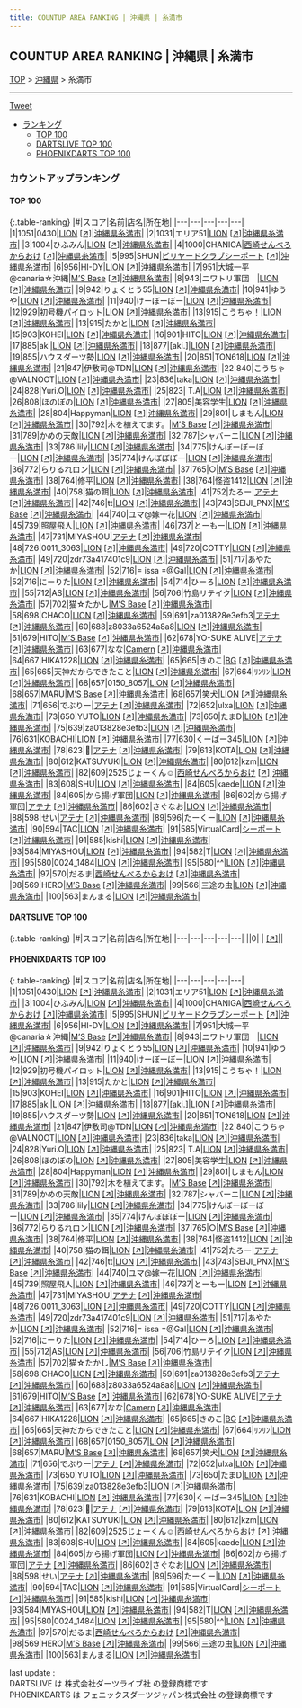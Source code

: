 ```yaml
---
title: COUNTUP AREA RANKING | 沖縄県 | 糸満市
---
```

## COUNTUP AREA RANKING | 沖縄県 | 糸満市

[TOP](/darts/rank/) > [沖縄県](/darts/rank/沖縄県/) > 糸満市

___

<a href="https://twitter.com/share?ref_src=twsrc%5Etfw" data-text="COUNTUP AREA RANKING | 沖縄県糸満市" class="twitter-share-button" data-hashtags="DARTSLIVE,PHOENIXDARTS,darts,ダーツ" data-show-count="false">Tweet</a>

* [ランキング](#カウントアップランキング)
    * [TOP 100](#top-100)
    * [DARTSLIVE TOP 100](#dartslive-top-100)
    * [PHOENIXDARTS TOP 100](#phoenixdarts-top-100)

### カウントアップランキング

#### TOP 100



{:.table-ranking}
|#|スコア|名前|店名|所在地|
|---|---|---|---|---|
|1|1051|<span class="rank-name-pd">0430</span>|<a href="/darts/rank/shops/56565.html">LION</a> <a href="https://vs.phoenixdarts.com/jp/shop/shopDetailInfo/s_56565?s_seq=56565">[↗]</a>|<a href="/darts/rank/沖縄県/糸満市">沖縄県糸満市</a>|
|2|1031|<span class="rank-name-pd">エリア51</span>|<a href="/darts/rank/shops/56565.html">LION</a> <a href="https://vs.phoenixdarts.com/jp/shop/shopDetailInfo/s_56565?s_seq=56565">[↗]</a>|<a href="/darts/rank/沖縄県/糸満市">沖縄県糸満市</a>|
|3|1004|<span class="rank-name-pd">ひふみん</span>|<a href="/darts/rank/shops/56565.html">LION</a> <a href="https://vs.phoenixdarts.com/jp/shop/shopDetailInfo/s_56565?s_seq=56565">[↗]</a>|<a href="/darts/rank/沖縄県/糸満市">沖縄県糸満市</a>|
|4|1000|<span class="rank-name-pd">CHANIGA</span>|<a href="/darts/rank/shops/89453.html">西崎せんべろからおけ</a> <a href="https://vs.phoenixdarts.com/jp/shop/shopDetailInfo/s_89453?s_seq=89453">[↗]</a>|<a href="/darts/rank/沖縄県/糸満市">沖縄県糸満市</a>|
|5|995|<span class="rank-name-pd">SHUN</span>|<a href="/darts/rank/shops/5482.html">ビリヤードクラブシーポート</a> <a href="https://vs.phoenixdarts.com/jp/shop/shopDetailInfo/s_5482?s_seq=5482">[↗]</a>|<a href="/darts/rank/沖縄県/糸満市">沖縄県糸満市</a>|
|6|956|<span class="rank-name-pd">HI-DY</span>|<a href="/darts/rank/shops/56565.html">LION</a> <a href="https://vs.phoenixdarts.com/jp/shop/shopDetailInfo/s_56565?s_seq=56565">[↗]</a>|<a href="/darts/rank/沖縄県/糸満市">沖縄県糸満市</a>|
|7|951|<span class="rank-name-pd">大城一平@canaria☆沖縄</span>|<a href="/darts/rank/shops/83214.html">M’S Base</a> <a href="https://vs.phoenixdarts.com/jp/shop/shopDetailInfo/s_83214?s_seq=83214">[↗]</a>|<a href="/darts/rank/沖縄県/糸満市">沖縄県糸満市</a>|
|8|943|<span class="rank-name-pd">ニワトリ軍団　</span>|<a href="/darts/rank/shops/56565.html">LION</a> <a href="https://vs.phoenixdarts.com/jp/shop/shopDetailInfo/s_56565?s_seq=56565">[↗]</a>|<a href="/darts/rank/沖縄県/糸満市">沖縄県糸満市</a>|
|9|942|<span class="rank-name-pd">りょくとう55</span>|<a href="/darts/rank/shops/56565.html">LION</a> <a href="https://vs.phoenixdarts.com/jp/shop/shopDetailInfo/s_56565?s_seq=56565">[↗]</a>|<a href="/darts/rank/沖縄県/糸満市">沖縄県糸満市</a>|
|10|941|<span class="rank-name-pd">ゆうや</span>|<a href="/darts/rank/shops/56565.html">LION</a> <a href="https://vs.phoenixdarts.com/jp/shop/shopDetailInfo/s_56565?s_seq=56565">[↗]</a>|<a href="/darts/rank/沖縄県/糸満市">沖縄県糸満市</a>|
|11|940|<span class="rank-name-pd">けーぼーぼー</span>|<a href="/darts/rank/shops/56565.html">LION</a> <a href="https://vs.phoenixdarts.com/jp/shop/shopDetailInfo/s_56565?s_seq=56565">[↗]</a>|<a href="/darts/rank/沖縄県/糸満市">沖縄県糸満市</a>|
|12|929|<span class="rank-name-pd">初号機パイロット</span>|<a href="/darts/rank/shops/56565.html">LION</a> <a href="https://vs.phoenixdarts.com/jp/shop/shopDetailInfo/s_56565?s_seq=56565">[↗]</a>|<a href="/darts/rank/沖縄県/糸満市">沖縄県糸満市</a>|
|13|915|<span class="rank-name-pd">こうちゃ！</span>|<a href="/darts/rank/shops/56565.html">LION</a> <a href="https://vs.phoenixdarts.com/jp/shop/shopDetailInfo/s_56565?s_seq=56565">[↗]</a>|<a href="/darts/rank/沖縄県/糸満市">沖縄県糸満市</a>|
|13|915|<span class="rank-name-pd">たかと</span>|<a href="/darts/rank/shops/56565.html">LION</a> <a href="https://vs.phoenixdarts.com/jp/shop/shopDetailInfo/s_56565?s_seq=56565">[↗]</a>|<a href="/darts/rank/沖縄県/糸満市">沖縄県糸満市</a>|
|15|903|<span class="rank-name-pd">KOHEI</span>|<a href="/darts/rank/shops/56565.html">LION</a> <a href="https://vs.phoenixdarts.com/jp/shop/shopDetailInfo/s_56565?s_seq=56565">[↗]</a>|<a href="/darts/rank/沖縄県/糸満市">沖縄県糸満市</a>|
|16|901|<span class="rank-name-pd">HITO</span>|<a href="/darts/rank/shops/56565.html">LION</a> <a href="https://vs.phoenixdarts.com/jp/shop/shopDetailInfo/s_56565?s_seq=56565">[↗]</a>|<a href="/darts/rank/沖縄県/糸満市">沖縄県糸満市</a>|
|17|885|<span class="rank-name-pd">aki</span>|<a href="/darts/rank/shops/56565.html">LION</a> <a href="https://vs.phoenixdarts.com/jp/shop/shopDetailInfo/s_56565?s_seq=56565">[↗]</a>|<a href="/darts/rank/沖縄県/糸満市">沖縄県糸満市</a>|
|18|877|<span class="rank-name-pd">[aki.]</span>|<a href="/darts/rank/shops/56565.html">LION</a> <a href="https://vs.phoenixdarts.com/jp/shop/shopDetailInfo/s_56565?s_seq=56565">[↗]</a>|<a href="/darts/rank/沖縄県/糸満市">沖縄県糸満市</a>|
|19|855|<span class="rank-name-pd">ハウスダーツ勢</span>|<a href="/darts/rank/shops/56565.html">LION</a> <a href="https://vs.phoenixdarts.com/jp/shop/shopDetailInfo/s_56565?s_seq=56565">[↗]</a>|<a href="/darts/rank/沖縄県/糸満市">沖縄県糸満市</a>|
|20|851|<span class="rank-name-pd">TON618</span>|<a href="/darts/rank/shops/56565.html">LION</a> <a href="https://vs.phoenixdarts.com/jp/shop/shopDetailInfo/s_56565?s_seq=56565">[↗]</a>|<a href="/darts/rank/沖縄県/糸満市">沖縄県糸満市</a>|
|21|847|<span class="rank-name-pd">伊敷司@TDN</span>|<a href="/darts/rank/shops/56565.html">LION</a> <a href="https://vs.phoenixdarts.com/jp/shop/shopDetailInfo/s_56565?s_seq=56565">[↗]</a>|<a href="/darts/rank/沖縄県/糸満市">沖縄県糸満市</a>|
|22|840|<span class="rank-name-pd">こうちゃ@VALNOOT</span>|<a href="/darts/rank/shops/56565.html">LION</a> <a href="https://vs.phoenixdarts.com/jp/shop/shopDetailInfo/s_56565?s_seq=56565">[↗]</a>|<a href="/darts/rank/沖縄県/糸満市">沖縄県糸満市</a>|
|23|836|<span class="rank-name-pd">taka</span>|<a href="/darts/rank/shops/56565.html">LION</a> <a href="https://vs.phoenixdarts.com/jp/shop/shopDetailInfo/s_56565?s_seq=56565">[↗]</a>|<a href="/darts/rank/沖縄県/糸満市">沖縄県糸満市</a>|
|24|828|<span class="rank-name-pd">Yuri.O</span>|<a href="/darts/rank/shops/56565.html">LION</a> <a href="https://vs.phoenixdarts.com/jp/shop/shopDetailInfo/s_56565?s_seq=56565">[↗]</a>|<a href="/darts/rank/沖縄県/糸満市">沖縄県糸満市</a>|
|25|823|<span class="rank-name-pd">  T.A</span>|<a href="/darts/rank/shops/56565.html">LION</a> <a href="https://vs.phoenixdarts.com/jp/shop/shopDetailInfo/s_56565?s_seq=56565">[↗]</a>|<a href="/darts/rank/沖縄県/糸満市">沖縄県糸満市</a>|
|26|808|<span class="rank-name-pd">ほのぼの</span>|<a href="/darts/rank/shops/56565.html">LION</a> <a href="https://vs.phoenixdarts.com/jp/shop/shopDetailInfo/s_56565?s_seq=56565">[↗]</a>|<a href="/darts/rank/沖縄県/糸満市">沖縄県糸満市</a>|
|27|805|<span class="rank-name-pd">美容学生</span>|<a href="/darts/rank/shops/56565.html">LION</a> <a href="https://vs.phoenixdarts.com/jp/shop/shopDetailInfo/s_56565?s_seq=56565">[↗]</a>|<a href="/darts/rank/沖縄県/糸満市">沖縄県糸満市</a>|
|28|804|<span class="rank-name-pd">Happyman</span>|<a href="/darts/rank/shops/56565.html">LION</a> <a href="https://vs.phoenixdarts.com/jp/shop/shopDetailInfo/s_56565?s_seq=56565">[↗]</a>|<a href="/darts/rank/沖縄県/糸満市">沖縄県糸満市</a>|
|29|801|<span class="rank-name-pd">しまもん</span>|<a href="/darts/rank/shops/56565.html">LION</a> <a href="https://vs.phoenixdarts.com/jp/shop/shopDetailInfo/s_56565?s_seq=56565">[↗]</a>|<a href="/darts/rank/沖縄県/糸満市">沖縄県糸満市</a>|
|30|792|<span class="rank-name-pd">木を植えてます。</span>|<a href="/darts/rank/shops/83214.html">M’S Base</a> <a href="https://vs.phoenixdarts.com/jp/shop/shopDetailInfo/s_83214?s_seq=83214">[↗]</a>|<a href="/darts/rank/沖縄県/糸満市">沖縄県糸満市</a>|
|31|789|<span class="rank-name-pd">かめの天敵</span>|<a href="/darts/rank/shops/56565.html">LION</a> <a href="https://vs.phoenixdarts.com/jp/shop/shopDetailInfo/s_56565?s_seq=56565">[↗]</a>|<a href="/darts/rank/沖縄県/糸満市">沖縄県糸満市</a>|
|32|787|<span class="rank-name-pd">シャバーニ</span>|<a href="/darts/rank/shops/56565.html">LION</a> <a href="https://vs.phoenixdarts.com/jp/shop/shopDetailInfo/s_56565?s_seq=56565">[↗]</a>|<a href="/darts/rank/沖縄県/糸満市">沖縄県糸満市</a>|
|33|786|<span class="rank-name-pd">lily</span>|<a href="/darts/rank/shops/56565.html">LION</a> <a href="https://vs.phoenixdarts.com/jp/shop/shopDetailInfo/s_56565?s_seq=56565">[↗]</a>|<a href="/darts/rank/沖縄県/糸満市">沖縄県糸満市</a>|
|34|775|<span class="rank-name-pd">けんぼーぼーぼー</span>|<a href="/darts/rank/shops/56565.html">LION</a> <a href="https://vs.phoenixdarts.com/jp/shop/shopDetailInfo/s_56565?s_seq=56565">[↗]</a>|<a href="/darts/rank/沖縄県/糸満市">沖縄県糸満市</a>|
|35|774|<span class="rank-name-pd">けんぼぼぼー</span>|<a href="/darts/rank/shops/56565.html">LION</a> <a href="https://vs.phoenixdarts.com/jp/shop/shopDetailInfo/s_56565?s_seq=56565">[↗]</a>|<a href="/darts/rank/沖縄県/糸満市">沖縄県糸満市</a>|
|36|772|<span class="rank-name-pd">らりるれロン</span>|<a href="/darts/rank/shops/56565.html">LION</a> <a href="https://vs.phoenixdarts.com/jp/shop/shopDetailInfo/s_56565?s_seq=56565">[↗]</a>|<a href="/darts/rank/沖縄県/糸満市">沖縄県糸満市</a>|
|37|765|<span class="rank-name-pd">○</span>|<a href="/darts/rank/shops/83214.html">M’S Base</a> <a href="https://vs.phoenixdarts.com/jp/shop/shopDetailInfo/s_83214?s_seq=83214">[↗]</a>|<a href="/darts/rank/沖縄県/糸満市">沖縄県糸満市</a>|
|38|764|<span class="rank-name-pd">修平</span>|<a href="/darts/rank/shops/56565.html">LION</a> <a href="https://vs.phoenixdarts.com/jp/shop/shopDetailInfo/s_56565?s_seq=56565">[↗]</a>|<a href="/darts/rank/沖縄県/糸満市">沖縄県糸満市</a>|
|38|764|<span class="rank-name-pd">怪盗1412</span>|<a href="/darts/rank/shops/56565.html">LION</a> <a href="https://vs.phoenixdarts.com/jp/shop/shopDetailInfo/s_56565?s_seq=56565">[↗]</a>|<a href="/darts/rank/沖縄県/糸満市">沖縄県糸満市</a>|
|40|758|<span class="rank-name-pd">猫の餌</span>|<a href="/darts/rank/shops/56565.html">LION</a> <a href="https://vs.phoenixdarts.com/jp/shop/shopDetailInfo/s_56565?s_seq=56565">[↗]</a>|<a href="/darts/rank/沖縄県/糸満市">沖縄県糸満市</a>|
|41|752|<span class="rank-name-pd">たろー</span>|<a href="/darts/rank/shops/72096.html">アテナ</a> <a href="https://vs.phoenixdarts.com/jp/shop/shopDetailInfo/s_72096?s_seq=72096">[↗]</a>|<a href="/darts/rank/沖縄県/糸満市">沖縄県糸満市</a>|
|42|746|<span class="rank-name-pd">tt</span>|<a href="/darts/rank/shops/56565.html">LION</a> <a href="https://vs.phoenixdarts.com/jp/shop/shopDetailInfo/s_56565?s_seq=56565">[↗]</a>|<a href="/darts/rank/沖縄県/糸満市">沖縄県糸満市</a>|
|43|743|<span class="rank-name-pd">SEIJI_PNX</span>|<a href="/darts/rank/shops/83214.html">M’S Base</a> <a href="https://vs.phoenixdarts.com/jp/shop/shopDetailInfo/s_83214?s_seq=83214">[↗]</a>|<a href="/darts/rank/沖縄県/糸満市">沖縄県糸満市</a>|
|44|740|<span class="rank-name-pd">ユマ@嫁一花</span>|<a href="/darts/rank/shops/56565.html">LION</a> <a href="https://vs.phoenixdarts.com/jp/shop/shopDetailInfo/s_56565?s_seq=56565">[↗]</a>|<a href="/darts/rank/沖縄県/糸満市">沖縄県糸満市</a>|
|45|739|<span class="rank-name-pd">照屋飛人</span>|<a href="/darts/rank/shops/56565.html">LION</a> <a href="https://vs.phoenixdarts.com/jp/shop/shopDetailInfo/s_56565?s_seq=56565">[↗]</a>|<a href="/darts/rank/沖縄県/糸満市">沖縄県糸満市</a>|
|46|737|<span class="rank-name-pd">とーもー</span>|<a href="/darts/rank/shops/56565.html">LION</a> <a href="https://vs.phoenixdarts.com/jp/shop/shopDetailInfo/s_56565?s_seq=56565">[↗]</a>|<a href="/darts/rank/沖縄県/糸満市">沖縄県糸満市</a>|
|47|731|<span class="rank-name-pd">MIYASHOU</span>|<a href="/darts/rank/shops/72096.html">アテナ</a> <a href="https://vs.phoenixdarts.com/jp/shop/shopDetailInfo/s_72096?s_seq=72096">[↗]</a>|<a href="/darts/rank/沖縄県/糸満市">沖縄県糸満市</a>|
|48|726|<span class="rank-name-pd">0011_3063</span>|<a href="/darts/rank/shops/56565.html">LION</a> <a href="https://vs.phoenixdarts.com/jp/shop/shopDetailInfo/s_56565?s_seq=56565">[↗]</a>|<a href="/darts/rank/沖縄県/糸満市">沖縄県糸満市</a>|
|49|720|<span class="rank-name-pd">COTTY</span>|<a href="/darts/rank/shops/56565.html">LION</a> <a href="https://vs.phoenixdarts.com/jp/shop/shopDetailInfo/s_56565?s_seq=56565">[↗]</a>|<a href="/darts/rank/沖縄県/糸満市">沖縄県糸満市</a>|
|49|720|<span class="rank-name-pd">zdr73a417401c9</span>|<a href="/darts/rank/shops/56565.html">LION</a> <a href="https://vs.phoenixdarts.com/jp/shop/shopDetailInfo/s_56565?s_seq=56565">[↗]</a>|<a href="/darts/rank/沖縄県/糸満市">沖縄県糸満市</a>|
|51|717|<span class="rank-name-pd">あやたか</span>|<a href="/darts/rank/shops/56565.html">LION</a> <a href="https://vs.phoenixdarts.com/jp/shop/shopDetailInfo/s_56565?s_seq=56565">[↗]</a>|<a href="/darts/rank/沖縄県/糸満市">沖縄県糸満市</a>|
|52|716|<span class="rank-name-pd">= issa =@Gal</span>|<a href="/darts/rank/shops/56565.html">LION</a> <a href="https://vs.phoenixdarts.com/jp/shop/shopDetailInfo/s_56565?s_seq=56565">[↗]</a>|<a href="/darts/rank/沖縄県/糸満市">沖縄県糸満市</a>|
|52|716|<span class="rank-name-pd">にーりた</span>|<a href="/darts/rank/shops/56565.html">LION</a> <a href="https://vs.phoenixdarts.com/jp/shop/shopDetailInfo/s_56565?s_seq=56565">[↗]</a>|<a href="/darts/rank/沖縄県/糸満市">沖縄県糸満市</a>|
|54|714|<span class="rank-name-pd">ひーろ</span>|<a href="/darts/rank/shops/56565.html">LION</a> <a href="https://vs.phoenixdarts.com/jp/shop/shopDetailInfo/s_56565?s_seq=56565">[↗]</a>|<a href="/darts/rank/沖縄県/糸満市">沖縄県糸満市</a>|
|55|712|<span class="rank-name-pd">AS</span>|<a href="/darts/rank/shops/56565.html">LION</a> <a href="https://vs.phoenixdarts.com/jp/shop/shopDetailInfo/s_56565?s_seq=56565">[↗]</a>|<a href="/darts/rank/沖縄県/糸満市">沖縄県糸満市</a>|
|56|706|<span class="rank-name-pd">竹島リテイク</span>|<a href="/darts/rank/shops/56565.html">LION</a> <a href="https://vs.phoenixdarts.com/jp/shop/shopDetailInfo/s_56565?s_seq=56565">[↗]</a>|<a href="/darts/rank/沖縄県/糸満市">沖縄県糸満市</a>|
|57|702|<span class="rank-name-pd">猫☆たかし</span>|<a href="/darts/rank/shops/83214.html">M’S Base</a> <a href="https://vs.phoenixdarts.com/jp/shop/shopDetailInfo/s_83214?s_seq=83214">[↗]</a>|<a href="/darts/rank/沖縄県/糸満市">沖縄県糸満市</a>|
|58|698|<span class="rank-name-pd">CHACO</span>|<a href="/darts/rank/shops/56565.html">LION</a> <a href="https://vs.phoenixdarts.com/jp/shop/shopDetailInfo/s_56565?s_seq=56565">[↗]</a>|<a href="/darts/rank/沖縄県/糸満市">沖縄県糸満市</a>|
|59|691|<span class="rank-name-pd">za013828e3efb3</span>|<a href="/darts/rank/shops/72096.html">アテナ</a> <a href="https://vs.phoenixdarts.com/jp/shop/shopDetailInfo/s_72096?s_seq=72096">[↗]</a>|<a href="/darts/rank/沖縄県/糸満市">沖縄県糸満市</a>|
|60|688|<span class="rank-name-pd">z8033a6524a8a8</span>|<a href="/darts/rank/shops/56565.html">LION</a> <a href="https://vs.phoenixdarts.com/jp/shop/shopDetailInfo/s_56565?s_seq=56565">[↗]</a>|<a href="/darts/rank/沖縄県/糸満市">沖縄県糸満市</a>|
|61|679|<span class="rank-name-pd">HITO</span>|<a href="/darts/rank/shops/83214.html">M’S Base</a> <a href="https://vs.phoenixdarts.com/jp/shop/shopDetailInfo/s_83214?s_seq=83214">[↗]</a>|<a href="/darts/rank/沖縄県/糸満市">沖縄県糸満市</a>|
|62|678|<span class="rank-name-pd">YO-SUKE ALIVE</span>|<a href="/darts/rank/shops/72096.html">アテナ</a> <a href="https://vs.phoenixdarts.com/jp/shop/shopDetailInfo/s_72096?s_seq=72096">[↗]</a>|<a href="/darts/rank/沖縄県/糸満市">沖縄県糸満市</a>|
|63|677|<span class="rank-name-pd">なな</span>|<a href="/darts/rank/shops/92650.html">Camern</a> <a href="https://vs.phoenixdarts.com/jp/shop/shopDetailInfo/s_92650?s_seq=92650">[↗]</a>|<a href="/darts/rank/沖縄県/糸満市">沖縄県糸満市</a>|
|64|667|<span class="rank-name-pd">HIKA1228</span>|<a href="/darts/rank/shops/56565.html">LION</a> <a href="https://vs.phoenixdarts.com/jp/shop/shopDetailInfo/s_56565?s_seq=56565">[↗]</a>|<a href="/darts/rank/沖縄県/糸満市">沖縄県糸満市</a>|
|65|665|<span class="rank-name-pd">きのこ</span>|<a href="/darts/rank/shops/88638.html">BG</a> <a href="https://vs.phoenixdarts.com/jp/shop/shopDetailInfo/s_88638?s_seq=88638">[↗]</a>|<a href="/darts/rank/沖縄県/糸満市">沖縄県糸満市</a>|
|65|665|<span class="rank-name-pd">天神だからできたこと</span>|<a href="/darts/rank/shops/56565.html">LION</a> <a href="https://vs.phoenixdarts.com/jp/shop/shopDetailInfo/s_56565?s_seq=56565">[↗]</a>|<a href="/darts/rank/沖縄県/糸満市">沖縄県糸満市</a>|
|67|664|<span class="rank-name-pd">ﾘﾝﾘﾝ</span>|<a href="/darts/rank/shops/56565.html">LION</a> <a href="https://vs.phoenixdarts.com/jp/shop/shopDetailInfo/s_56565?s_seq=56565">[↗]</a>|<a href="/darts/rank/沖縄県/糸満市">沖縄県糸満市</a>|
|68|657|<span class="rank-name-pd">0150_8057</span>|<a href="/darts/rank/shops/56565.html">LION</a> <a href="https://vs.phoenixdarts.com/jp/shop/shopDetailInfo/s_56565?s_seq=56565">[↗]</a>|<a href="/darts/rank/沖縄県/糸満市">沖縄県糸満市</a>|
|68|657|<span class="rank-name-pd">MARU</span>|<a href="/darts/rank/shops/83214.html">M’S Base</a> <a href="https://vs.phoenixdarts.com/jp/shop/shopDetailInfo/s_83214?s_seq=83214">[↗]</a>|<a href="/darts/rank/沖縄県/糸満市">沖縄県糸満市</a>|
|68|657|<span class="rank-name-pd">笑犬</span>|<a href="/darts/rank/shops/56565.html">LION</a> <a href="https://vs.phoenixdarts.com/jp/shop/shopDetailInfo/s_56565?s_seq=56565">[↗]</a>|<a href="/darts/rank/沖縄県/糸満市">沖縄県糸満市</a>|
|71|656|<span class="rank-name-pd">でぶりー</span>|<a href="/darts/rank/shops/72096.html">アテナ</a> <a href="https://vs.phoenixdarts.com/jp/shop/shopDetailInfo/s_72096?s_seq=72096">[↗]</a>|<a href="/darts/rank/沖縄県/糸満市">沖縄県糸満市</a>|
|72|652|<span class="rank-name-pd">ulxa</span>|<a href="/darts/rank/shops/56565.html">LION</a> <a href="https://vs.phoenixdarts.com/jp/shop/shopDetailInfo/s_56565?s_seq=56565">[↗]</a>|<a href="/darts/rank/沖縄県/糸満市">沖縄県糸満市</a>|
|73|650|<span class="rank-name-pd">YUTO</span>|<a href="/darts/rank/shops/56565.html">LION</a> <a href="https://vs.phoenixdarts.com/jp/shop/shopDetailInfo/s_56565?s_seq=56565">[↗]</a>|<a href="/darts/rank/沖縄県/糸満市">沖縄県糸満市</a>|
|73|650|<span class="rank-name-pd">たまD</span>|<a href="/darts/rank/shops/56565.html">LION</a> <a href="https://vs.phoenixdarts.com/jp/shop/shopDetailInfo/s_56565?s_seq=56565">[↗]</a>|<a href="/darts/rank/沖縄県/糸満市">沖縄県糸満市</a>|
|75|639|<span class="rank-name-pd">za013828e3efb3</span>|<a href="/darts/rank/shops/56565.html">LION</a> <a href="https://vs.phoenixdarts.com/jp/shop/shopDetailInfo/s_56565?s_seq=56565">[↗]</a>|<a href="/darts/rank/沖縄県/糸満市">沖縄県糸満市</a>|
|76|631|<span class="rank-name-pd">KOBACHI</span>|<a href="/darts/rank/shops/56565.html">LION</a> <a href="https://vs.phoenixdarts.com/jp/shop/shopDetailInfo/s_56565?s_seq=56565">[↗]</a>|<a href="/darts/rank/沖縄県/糸満市">沖縄県糸満市</a>|
|77|630|<span class="rank-name-pd">くーばー345</span>|<a href="/darts/rank/shops/56565.html">LION</a> <a href="https://vs.phoenixdarts.com/jp/shop/shopDetailInfo/s_56565?s_seq=56565">[↗]</a>|<a href="/darts/rank/沖縄県/糸満市">沖縄県糸満市</a>|
|78|623|<span class="rank-name-pd">🖕</span>|<a href="/darts/rank/shops/72096.html">アテナ</a> <a href="https://vs.phoenixdarts.com/jp/shop/shopDetailInfo/s_72096?s_seq=72096">[↗]</a>|<a href="/darts/rank/沖縄県/糸満市">沖縄県糸満市</a>|
|79|613|<span class="rank-name-pd">KOTA</span>|<a href="/darts/rank/shops/56565.html">LION</a> <a href="https://vs.phoenixdarts.com/jp/shop/shopDetailInfo/s_56565?s_seq=56565">[↗]</a>|<a href="/darts/rank/沖縄県/糸満市">沖縄県糸満市</a>|
|80|612|<span class="rank-name-pd">KATSUYUKI</span>|<a href="/darts/rank/shops/56565.html">LION</a> <a href="https://vs.phoenixdarts.com/jp/shop/shopDetailInfo/s_56565?s_seq=56565">[↗]</a>|<a href="/darts/rank/沖縄県/糸満市">沖縄県糸満市</a>|
|80|612|<span class="rank-name-pd">kzm</span>|<a href="/darts/rank/shops/56565.html">LION</a> <a href="https://vs.phoenixdarts.com/jp/shop/shopDetailInfo/s_56565?s_seq=56565">[↗]</a>|<a href="/darts/rank/沖縄県/糸満市">沖縄県糸満市</a>|
|82|609|<span class="rank-name-pd">2525じょーくん☺︎</span>|<a href="/darts/rank/shops/89453.html">西崎せんべろからおけ</a> <a href="https://vs.phoenixdarts.com/jp/shop/shopDetailInfo/s_89453?s_seq=89453">[↗]</a>|<a href="/darts/rank/沖縄県/糸満市">沖縄県糸満市</a>|
|83|608|<span class="rank-name-pd">SHU</span>|<a href="/darts/rank/shops/56565.html">LION</a> <a href="https://vs.phoenixdarts.com/jp/shop/shopDetailInfo/s_56565?s_seq=56565">[↗]</a>|<a href="/darts/rank/沖縄県/糸満市">沖縄県糸満市</a>|
|84|605|<span class="rank-name-pd">kaede</span>|<a href="/darts/rank/shops/56565.html">LION</a> <a href="https://vs.phoenixdarts.com/jp/shop/shopDetailInfo/s_56565?s_seq=56565">[↗]</a>|<a href="/darts/rank/沖縄県/糸満市">沖縄県糸満市</a>|
|84|605|<span class="rank-name-pd">から揚げ軍団</span>|<a href="/darts/rank/shops/56565.html">LION</a> <a href="https://vs.phoenixdarts.com/jp/shop/shopDetailInfo/s_56565?s_seq=56565">[↗]</a>|<a href="/darts/rank/沖縄県/糸満市">沖縄県糸満市</a>|
|86|602|<span class="rank-name-pd">から揚げ軍団</span>|<a href="/darts/rank/shops/72096.html">アテナ</a> <a href="https://vs.phoenixdarts.com/jp/shop/shopDetailInfo/s_72096?s_seq=72096">[↗]</a>|<a href="/darts/rank/沖縄県/糸満市">沖縄県糸満市</a>|
|86|602|<span class="rank-name-pd">さぐなお</span>|<a href="/darts/rank/shops/56565.html">LION</a> <a href="https://vs.phoenixdarts.com/jp/shop/shopDetailInfo/s_56565?s_seq=56565">[↗]</a>|<a href="/darts/rank/沖縄県/糸満市">沖縄県糸満市</a>|
|88|598|<span class="rank-name-pd">せい</span>|<a href="/darts/rank/shops/72096.html">アテナ</a> <a href="https://vs.phoenixdarts.com/jp/shop/shopDetailInfo/s_72096?s_seq=72096">[↗]</a>|<a href="/darts/rank/沖縄県/糸満市">沖縄県糸満市</a>|
|89|596|<span class="rank-name-pd">たーくー</span>|<a href="/darts/rank/shops/56565.html">LION</a> <a href="https://vs.phoenixdarts.com/jp/shop/shopDetailInfo/s_56565?s_seq=56565">[↗]</a>|<a href="/darts/rank/沖縄県/糸満市">沖縄県糸満市</a>|
|90|594|<span class="rank-name-pd">TAC</span>|<a href="/darts/rank/shops/56565.html">LION</a> <a href="https://vs.phoenixdarts.com/jp/shop/shopDetailInfo/s_56565?s_seq=56565">[↗]</a>|<a href="/darts/rank/沖縄県/糸満市">沖縄県糸満市</a>|
|91|585|<span class="rank-name-pd">VirtualCard</span>|<a href="/darts/rank/shops/5482.html">シーポート</a> <a href="https://vs.phoenixdarts.com/jp/shop/shopDetailInfo/s_5482?s_seq=5482">[↗]</a>|<a href="/darts/rank/沖縄県/糸満市">沖縄県糸満市</a>|
|91|585|<span class="rank-name-pd">kishi</span>|<a href="/darts/rank/shops/56565.html">LION</a> <a href="https://vs.phoenixdarts.com/jp/shop/shopDetailInfo/s_56565?s_seq=56565">[↗]</a>|<a href="/darts/rank/沖縄県/糸満市">沖縄県糸満市</a>|
|93|584|<span class="rank-name-pd">MIYASHOU</span>|<a href="/darts/rank/shops/56565.html">LION</a> <a href="https://vs.phoenixdarts.com/jp/shop/shopDetailInfo/s_56565?s_seq=56565">[↗]</a>|<a href="/darts/rank/沖縄県/糸満市">沖縄県糸満市</a>|
|94|582|<span class="rank-name-pd">T</span>|<a href="/darts/rank/shops/56565.html">LION</a> <a href="https://vs.phoenixdarts.com/jp/shop/shopDetailInfo/s_56565?s_seq=56565">[↗]</a>|<a href="/darts/rank/沖縄県/糸満市">沖縄県糸満市</a>|
|95|580|<span class="rank-name-pd">0024_1484</span>|<a href="/darts/rank/shops/56565.html">LION</a> <a href="https://vs.phoenixdarts.com/jp/shop/shopDetailInfo/s_56565?s_seq=56565">[↗]</a>|<a href="/darts/rank/沖縄県/糸満市">沖縄県糸満市</a>|
|95|580|<span class="rank-name-pd">^^</span>|<a href="/darts/rank/shops/56565.html">LION</a> <a href="https://vs.phoenixdarts.com/jp/shop/shopDetailInfo/s_56565?s_seq=56565">[↗]</a>|<a href="/darts/rank/沖縄県/糸満市">沖縄県糸満市</a>|
|97|570|<span class="rank-name-pd">だるま</span>|<a href="/darts/rank/shops/89453.html">西崎せんべろからおけ</a> <a href="https://vs.phoenixdarts.com/jp/shop/shopDetailInfo/s_89453?s_seq=89453">[↗]</a>|<a href="/darts/rank/沖縄県/糸満市">沖縄県糸満市</a>|
|98|569|<span class="rank-name-pd">HERO</span>|<a href="/darts/rank/shops/83214.html">M’S Base</a> <a href="https://vs.phoenixdarts.com/jp/shop/shopDetailInfo/s_83214?s_seq=83214">[↗]</a>|<a href="/darts/rank/沖縄県/糸満市">沖縄県糸満市</a>|
|99|566|<span class="rank-name-pd">三途の虫</span>|<a href="/darts/rank/shops/56565.html">LION</a> <a href="https://vs.phoenixdarts.com/jp/shop/shopDetailInfo/s_56565?s_seq=56565">[↗]</a>|<a href="/darts/rank/沖縄県/糸満市">沖縄県糸満市</a>|
|100|563|<span class="rank-name-pd">まんまる</span>|<a href="/darts/rank/shops/56565.html">LION</a> <a href="https://vs.phoenixdarts.com/jp/shop/shopDetailInfo/s_56565?s_seq=56565">[↗]</a>|<a href="/darts/rank/沖縄県/糸満市">沖縄県糸満市</a>|


#### DARTSLIVE TOP 100



{:.table-ranking}
|#|スコア|名前|店名|所在地|
|---|---|---|---|---|
||0|<span class="rank-name-dl"> </span>|<a href="/darts/rank/shops/.html"></a> <a href="">[↗]</a>|<a href="/darts/rank//"></a>|


#### PHOENIXDARTS TOP 100



{:.table-ranking}
|#|スコア|名前|店名|所在地|
|---|---|---|---|---|
|1|1051|<span class="rank-name-pd">0430</span>|<a href="/darts/rank/shops/56565.html">LION</a> <a href="https://vs.phoenixdarts.com/jp/shop/shopDetailInfo/s_56565?s_seq=56565">[↗]</a>|<a href="/darts/rank/沖縄県/糸満市">沖縄県糸満市</a>|
|2|1031|<span class="rank-name-pd">エリア51</span>|<a href="/darts/rank/shops/56565.html">LION</a> <a href="https://vs.phoenixdarts.com/jp/shop/shopDetailInfo/s_56565?s_seq=56565">[↗]</a>|<a href="/darts/rank/沖縄県/糸満市">沖縄県糸満市</a>|
|3|1004|<span class="rank-name-pd">ひふみん</span>|<a href="/darts/rank/shops/56565.html">LION</a> <a href="https://vs.phoenixdarts.com/jp/shop/shopDetailInfo/s_56565?s_seq=56565">[↗]</a>|<a href="/darts/rank/沖縄県/糸満市">沖縄県糸満市</a>|
|4|1000|<span class="rank-name-pd">CHANIGA</span>|<a href="/darts/rank/shops/89453.html">西崎せんべろからおけ</a> <a href="https://vs.phoenixdarts.com/jp/shop/shopDetailInfo/s_89453?s_seq=89453">[↗]</a>|<a href="/darts/rank/沖縄県/糸満市">沖縄県糸満市</a>|
|5|995|<span class="rank-name-pd">SHUN</span>|<a href="/darts/rank/shops/5482.html">ビリヤードクラブシーポート</a> <a href="https://vs.phoenixdarts.com/jp/shop/shopDetailInfo/s_5482?s_seq=5482">[↗]</a>|<a href="/darts/rank/沖縄県/糸満市">沖縄県糸満市</a>|
|6|956|<span class="rank-name-pd">HI-DY</span>|<a href="/darts/rank/shops/56565.html">LION</a> <a href="https://vs.phoenixdarts.com/jp/shop/shopDetailInfo/s_56565?s_seq=56565">[↗]</a>|<a href="/darts/rank/沖縄県/糸満市">沖縄県糸満市</a>|
|7|951|<span class="rank-name-pd">大城一平@canaria☆沖縄</span>|<a href="/darts/rank/shops/83214.html">M’S Base</a> <a href="https://vs.phoenixdarts.com/jp/shop/shopDetailInfo/s_83214?s_seq=83214">[↗]</a>|<a href="/darts/rank/沖縄県/糸満市">沖縄県糸満市</a>|
|8|943|<span class="rank-name-pd">ニワトリ軍団　</span>|<a href="/darts/rank/shops/56565.html">LION</a> <a href="https://vs.phoenixdarts.com/jp/shop/shopDetailInfo/s_56565?s_seq=56565">[↗]</a>|<a href="/darts/rank/沖縄県/糸満市">沖縄県糸満市</a>|
|9|942|<span class="rank-name-pd">りょくとう55</span>|<a href="/darts/rank/shops/56565.html">LION</a> <a href="https://vs.phoenixdarts.com/jp/shop/shopDetailInfo/s_56565?s_seq=56565">[↗]</a>|<a href="/darts/rank/沖縄県/糸満市">沖縄県糸満市</a>|
|10|941|<span class="rank-name-pd">ゆうや</span>|<a href="/darts/rank/shops/56565.html">LION</a> <a href="https://vs.phoenixdarts.com/jp/shop/shopDetailInfo/s_56565?s_seq=56565">[↗]</a>|<a href="/darts/rank/沖縄県/糸満市">沖縄県糸満市</a>|
|11|940|<span class="rank-name-pd">けーぼーぼー</span>|<a href="/darts/rank/shops/56565.html">LION</a> <a href="https://vs.phoenixdarts.com/jp/shop/shopDetailInfo/s_56565?s_seq=56565">[↗]</a>|<a href="/darts/rank/沖縄県/糸満市">沖縄県糸満市</a>|
|12|929|<span class="rank-name-pd">初号機パイロット</span>|<a href="/darts/rank/shops/56565.html">LION</a> <a href="https://vs.phoenixdarts.com/jp/shop/shopDetailInfo/s_56565?s_seq=56565">[↗]</a>|<a href="/darts/rank/沖縄県/糸満市">沖縄県糸満市</a>|
|13|915|<span class="rank-name-pd">こうちゃ！</span>|<a href="/darts/rank/shops/56565.html">LION</a> <a href="https://vs.phoenixdarts.com/jp/shop/shopDetailInfo/s_56565?s_seq=56565">[↗]</a>|<a href="/darts/rank/沖縄県/糸満市">沖縄県糸満市</a>|
|13|915|<span class="rank-name-pd">たかと</span>|<a href="/darts/rank/shops/56565.html">LION</a> <a href="https://vs.phoenixdarts.com/jp/shop/shopDetailInfo/s_56565?s_seq=56565">[↗]</a>|<a href="/darts/rank/沖縄県/糸満市">沖縄県糸満市</a>|
|15|903|<span class="rank-name-pd">KOHEI</span>|<a href="/darts/rank/shops/56565.html">LION</a> <a href="https://vs.phoenixdarts.com/jp/shop/shopDetailInfo/s_56565?s_seq=56565">[↗]</a>|<a href="/darts/rank/沖縄県/糸満市">沖縄県糸満市</a>|
|16|901|<span class="rank-name-pd">HITO</span>|<a href="/darts/rank/shops/56565.html">LION</a> <a href="https://vs.phoenixdarts.com/jp/shop/shopDetailInfo/s_56565?s_seq=56565">[↗]</a>|<a href="/darts/rank/沖縄県/糸満市">沖縄県糸満市</a>|
|17|885|<span class="rank-name-pd">aki</span>|<a href="/darts/rank/shops/56565.html">LION</a> <a href="https://vs.phoenixdarts.com/jp/shop/shopDetailInfo/s_56565?s_seq=56565">[↗]</a>|<a href="/darts/rank/沖縄県/糸満市">沖縄県糸満市</a>|
|18|877|<span class="rank-name-pd">[aki.]</span>|<a href="/darts/rank/shops/56565.html">LION</a> <a href="https://vs.phoenixdarts.com/jp/shop/shopDetailInfo/s_56565?s_seq=56565">[↗]</a>|<a href="/darts/rank/沖縄県/糸満市">沖縄県糸満市</a>|
|19|855|<span class="rank-name-pd">ハウスダーツ勢</span>|<a href="/darts/rank/shops/56565.html">LION</a> <a href="https://vs.phoenixdarts.com/jp/shop/shopDetailInfo/s_56565?s_seq=56565">[↗]</a>|<a href="/darts/rank/沖縄県/糸満市">沖縄県糸満市</a>|
|20|851|<span class="rank-name-pd">TON618</span>|<a href="/darts/rank/shops/56565.html">LION</a> <a href="https://vs.phoenixdarts.com/jp/shop/shopDetailInfo/s_56565?s_seq=56565">[↗]</a>|<a href="/darts/rank/沖縄県/糸満市">沖縄県糸満市</a>|
|21|847|<span class="rank-name-pd">伊敷司@TDN</span>|<a href="/darts/rank/shops/56565.html">LION</a> <a href="https://vs.phoenixdarts.com/jp/shop/shopDetailInfo/s_56565?s_seq=56565">[↗]</a>|<a href="/darts/rank/沖縄県/糸満市">沖縄県糸満市</a>|
|22|840|<span class="rank-name-pd">こうちゃ@VALNOOT</span>|<a href="/darts/rank/shops/56565.html">LION</a> <a href="https://vs.phoenixdarts.com/jp/shop/shopDetailInfo/s_56565?s_seq=56565">[↗]</a>|<a href="/darts/rank/沖縄県/糸満市">沖縄県糸満市</a>|
|23|836|<span class="rank-name-pd">taka</span>|<a href="/darts/rank/shops/56565.html">LION</a> <a href="https://vs.phoenixdarts.com/jp/shop/shopDetailInfo/s_56565?s_seq=56565">[↗]</a>|<a href="/darts/rank/沖縄県/糸満市">沖縄県糸満市</a>|
|24|828|<span class="rank-name-pd">Yuri.O</span>|<a href="/darts/rank/shops/56565.html">LION</a> <a href="https://vs.phoenixdarts.com/jp/shop/shopDetailInfo/s_56565?s_seq=56565">[↗]</a>|<a href="/darts/rank/沖縄県/糸満市">沖縄県糸満市</a>|
|25|823|<span class="rank-name-pd">  T.A</span>|<a href="/darts/rank/shops/56565.html">LION</a> <a href="https://vs.phoenixdarts.com/jp/shop/shopDetailInfo/s_56565?s_seq=56565">[↗]</a>|<a href="/darts/rank/沖縄県/糸満市">沖縄県糸満市</a>|
|26|808|<span class="rank-name-pd">ほのぼの</span>|<a href="/darts/rank/shops/56565.html">LION</a> <a href="https://vs.phoenixdarts.com/jp/shop/shopDetailInfo/s_56565?s_seq=56565">[↗]</a>|<a href="/darts/rank/沖縄県/糸満市">沖縄県糸満市</a>|
|27|805|<span class="rank-name-pd">美容学生</span>|<a href="/darts/rank/shops/56565.html">LION</a> <a href="https://vs.phoenixdarts.com/jp/shop/shopDetailInfo/s_56565?s_seq=56565">[↗]</a>|<a href="/darts/rank/沖縄県/糸満市">沖縄県糸満市</a>|
|28|804|<span class="rank-name-pd">Happyman</span>|<a href="/darts/rank/shops/56565.html">LION</a> <a href="https://vs.phoenixdarts.com/jp/shop/shopDetailInfo/s_56565?s_seq=56565">[↗]</a>|<a href="/darts/rank/沖縄県/糸満市">沖縄県糸満市</a>|
|29|801|<span class="rank-name-pd">しまもん</span>|<a href="/darts/rank/shops/56565.html">LION</a> <a href="https://vs.phoenixdarts.com/jp/shop/shopDetailInfo/s_56565?s_seq=56565">[↗]</a>|<a href="/darts/rank/沖縄県/糸満市">沖縄県糸満市</a>|
|30|792|<span class="rank-name-pd">木を植えてます。</span>|<a href="/darts/rank/shops/83214.html">M’S Base</a> <a href="https://vs.phoenixdarts.com/jp/shop/shopDetailInfo/s_83214?s_seq=83214">[↗]</a>|<a href="/darts/rank/沖縄県/糸満市">沖縄県糸満市</a>|
|31|789|<span class="rank-name-pd">かめの天敵</span>|<a href="/darts/rank/shops/56565.html">LION</a> <a href="https://vs.phoenixdarts.com/jp/shop/shopDetailInfo/s_56565?s_seq=56565">[↗]</a>|<a href="/darts/rank/沖縄県/糸満市">沖縄県糸満市</a>|
|32|787|<span class="rank-name-pd">シャバーニ</span>|<a href="/darts/rank/shops/56565.html">LION</a> <a href="https://vs.phoenixdarts.com/jp/shop/shopDetailInfo/s_56565?s_seq=56565">[↗]</a>|<a href="/darts/rank/沖縄県/糸満市">沖縄県糸満市</a>|
|33|786|<span class="rank-name-pd">lily</span>|<a href="/darts/rank/shops/56565.html">LION</a> <a href="https://vs.phoenixdarts.com/jp/shop/shopDetailInfo/s_56565?s_seq=56565">[↗]</a>|<a href="/darts/rank/沖縄県/糸満市">沖縄県糸満市</a>|
|34|775|<span class="rank-name-pd">けんぼーぼーぼー</span>|<a href="/darts/rank/shops/56565.html">LION</a> <a href="https://vs.phoenixdarts.com/jp/shop/shopDetailInfo/s_56565?s_seq=56565">[↗]</a>|<a href="/darts/rank/沖縄県/糸満市">沖縄県糸満市</a>|
|35|774|<span class="rank-name-pd">けんぼぼぼー</span>|<a href="/darts/rank/shops/56565.html">LION</a> <a href="https://vs.phoenixdarts.com/jp/shop/shopDetailInfo/s_56565?s_seq=56565">[↗]</a>|<a href="/darts/rank/沖縄県/糸満市">沖縄県糸満市</a>|
|36|772|<span class="rank-name-pd">らりるれロン</span>|<a href="/darts/rank/shops/56565.html">LION</a> <a href="https://vs.phoenixdarts.com/jp/shop/shopDetailInfo/s_56565?s_seq=56565">[↗]</a>|<a href="/darts/rank/沖縄県/糸満市">沖縄県糸満市</a>|
|37|765|<span class="rank-name-pd">○</span>|<a href="/darts/rank/shops/83214.html">M’S Base</a> <a href="https://vs.phoenixdarts.com/jp/shop/shopDetailInfo/s_83214?s_seq=83214">[↗]</a>|<a href="/darts/rank/沖縄県/糸満市">沖縄県糸満市</a>|
|38|764|<span class="rank-name-pd">修平</span>|<a href="/darts/rank/shops/56565.html">LION</a> <a href="https://vs.phoenixdarts.com/jp/shop/shopDetailInfo/s_56565?s_seq=56565">[↗]</a>|<a href="/darts/rank/沖縄県/糸満市">沖縄県糸満市</a>|
|38|764|<span class="rank-name-pd">怪盗1412</span>|<a href="/darts/rank/shops/56565.html">LION</a> <a href="https://vs.phoenixdarts.com/jp/shop/shopDetailInfo/s_56565?s_seq=56565">[↗]</a>|<a href="/darts/rank/沖縄県/糸満市">沖縄県糸満市</a>|
|40|758|<span class="rank-name-pd">猫の餌</span>|<a href="/darts/rank/shops/56565.html">LION</a> <a href="https://vs.phoenixdarts.com/jp/shop/shopDetailInfo/s_56565?s_seq=56565">[↗]</a>|<a href="/darts/rank/沖縄県/糸満市">沖縄県糸満市</a>|
|41|752|<span class="rank-name-pd">たろー</span>|<a href="/darts/rank/shops/72096.html">アテナ</a> <a href="https://vs.phoenixdarts.com/jp/shop/shopDetailInfo/s_72096?s_seq=72096">[↗]</a>|<a href="/darts/rank/沖縄県/糸満市">沖縄県糸満市</a>|
|42|746|<span class="rank-name-pd">tt</span>|<a href="/darts/rank/shops/56565.html">LION</a> <a href="https://vs.phoenixdarts.com/jp/shop/shopDetailInfo/s_56565?s_seq=56565">[↗]</a>|<a href="/darts/rank/沖縄県/糸満市">沖縄県糸満市</a>|
|43|743|<span class="rank-name-pd">SEIJI_PNX</span>|<a href="/darts/rank/shops/83214.html">M’S Base</a> <a href="https://vs.phoenixdarts.com/jp/shop/shopDetailInfo/s_83214?s_seq=83214">[↗]</a>|<a href="/darts/rank/沖縄県/糸満市">沖縄県糸満市</a>|
|44|740|<span class="rank-name-pd">ユマ@嫁一花</span>|<a href="/darts/rank/shops/56565.html">LION</a> <a href="https://vs.phoenixdarts.com/jp/shop/shopDetailInfo/s_56565?s_seq=56565">[↗]</a>|<a href="/darts/rank/沖縄県/糸満市">沖縄県糸満市</a>|
|45|739|<span class="rank-name-pd">照屋飛人</span>|<a href="/darts/rank/shops/56565.html">LION</a> <a href="https://vs.phoenixdarts.com/jp/shop/shopDetailInfo/s_56565?s_seq=56565">[↗]</a>|<a href="/darts/rank/沖縄県/糸満市">沖縄県糸満市</a>|
|46|737|<span class="rank-name-pd">とーもー</span>|<a href="/darts/rank/shops/56565.html">LION</a> <a href="https://vs.phoenixdarts.com/jp/shop/shopDetailInfo/s_56565?s_seq=56565">[↗]</a>|<a href="/darts/rank/沖縄県/糸満市">沖縄県糸満市</a>|
|47|731|<span class="rank-name-pd">MIYASHOU</span>|<a href="/darts/rank/shops/72096.html">アテナ</a> <a href="https://vs.phoenixdarts.com/jp/shop/shopDetailInfo/s_72096?s_seq=72096">[↗]</a>|<a href="/darts/rank/沖縄県/糸満市">沖縄県糸満市</a>|
|48|726|<span class="rank-name-pd">0011_3063</span>|<a href="/darts/rank/shops/56565.html">LION</a> <a href="https://vs.phoenixdarts.com/jp/shop/shopDetailInfo/s_56565?s_seq=56565">[↗]</a>|<a href="/darts/rank/沖縄県/糸満市">沖縄県糸満市</a>|
|49|720|<span class="rank-name-pd">COTTY</span>|<a href="/darts/rank/shops/56565.html">LION</a> <a href="https://vs.phoenixdarts.com/jp/shop/shopDetailInfo/s_56565?s_seq=56565">[↗]</a>|<a href="/darts/rank/沖縄県/糸満市">沖縄県糸満市</a>|
|49|720|<span class="rank-name-pd">zdr73a417401c9</span>|<a href="/darts/rank/shops/56565.html">LION</a> <a href="https://vs.phoenixdarts.com/jp/shop/shopDetailInfo/s_56565?s_seq=56565">[↗]</a>|<a href="/darts/rank/沖縄県/糸満市">沖縄県糸満市</a>|
|51|717|<span class="rank-name-pd">あやたか</span>|<a href="/darts/rank/shops/56565.html">LION</a> <a href="https://vs.phoenixdarts.com/jp/shop/shopDetailInfo/s_56565?s_seq=56565">[↗]</a>|<a href="/darts/rank/沖縄県/糸満市">沖縄県糸満市</a>|
|52|716|<span class="rank-name-pd">= issa =@Gal</span>|<a href="/darts/rank/shops/56565.html">LION</a> <a href="https://vs.phoenixdarts.com/jp/shop/shopDetailInfo/s_56565?s_seq=56565">[↗]</a>|<a href="/darts/rank/沖縄県/糸満市">沖縄県糸満市</a>|
|52|716|<span class="rank-name-pd">にーりた</span>|<a href="/darts/rank/shops/56565.html">LION</a> <a href="https://vs.phoenixdarts.com/jp/shop/shopDetailInfo/s_56565?s_seq=56565">[↗]</a>|<a href="/darts/rank/沖縄県/糸満市">沖縄県糸満市</a>|
|54|714|<span class="rank-name-pd">ひーろ</span>|<a href="/darts/rank/shops/56565.html">LION</a> <a href="https://vs.phoenixdarts.com/jp/shop/shopDetailInfo/s_56565?s_seq=56565">[↗]</a>|<a href="/darts/rank/沖縄県/糸満市">沖縄県糸満市</a>|
|55|712|<span class="rank-name-pd">AS</span>|<a href="/darts/rank/shops/56565.html">LION</a> <a href="https://vs.phoenixdarts.com/jp/shop/shopDetailInfo/s_56565?s_seq=56565">[↗]</a>|<a href="/darts/rank/沖縄県/糸満市">沖縄県糸満市</a>|
|56|706|<span class="rank-name-pd">竹島リテイク</span>|<a href="/darts/rank/shops/56565.html">LION</a> <a href="https://vs.phoenixdarts.com/jp/shop/shopDetailInfo/s_56565?s_seq=56565">[↗]</a>|<a href="/darts/rank/沖縄県/糸満市">沖縄県糸満市</a>|
|57|702|<span class="rank-name-pd">猫☆たかし</span>|<a href="/darts/rank/shops/83214.html">M’S Base</a> <a href="https://vs.phoenixdarts.com/jp/shop/shopDetailInfo/s_83214?s_seq=83214">[↗]</a>|<a href="/darts/rank/沖縄県/糸満市">沖縄県糸満市</a>|
|58|698|<span class="rank-name-pd">CHACO</span>|<a href="/darts/rank/shops/56565.html">LION</a> <a href="https://vs.phoenixdarts.com/jp/shop/shopDetailInfo/s_56565?s_seq=56565">[↗]</a>|<a href="/darts/rank/沖縄県/糸満市">沖縄県糸満市</a>|
|59|691|<span class="rank-name-pd">za013828e3efb3</span>|<a href="/darts/rank/shops/72096.html">アテナ</a> <a href="https://vs.phoenixdarts.com/jp/shop/shopDetailInfo/s_72096?s_seq=72096">[↗]</a>|<a href="/darts/rank/沖縄県/糸満市">沖縄県糸満市</a>|
|60|688|<span class="rank-name-pd">z8033a6524a8a8</span>|<a href="/darts/rank/shops/56565.html">LION</a> <a href="https://vs.phoenixdarts.com/jp/shop/shopDetailInfo/s_56565?s_seq=56565">[↗]</a>|<a href="/darts/rank/沖縄県/糸満市">沖縄県糸満市</a>|
|61|679|<span class="rank-name-pd">HITO</span>|<a href="/darts/rank/shops/83214.html">M’S Base</a> <a href="https://vs.phoenixdarts.com/jp/shop/shopDetailInfo/s_83214?s_seq=83214">[↗]</a>|<a href="/darts/rank/沖縄県/糸満市">沖縄県糸満市</a>|
|62|678|<span class="rank-name-pd">YO-SUKE ALIVE</span>|<a href="/darts/rank/shops/72096.html">アテナ</a> <a href="https://vs.phoenixdarts.com/jp/shop/shopDetailInfo/s_72096?s_seq=72096">[↗]</a>|<a href="/darts/rank/沖縄県/糸満市">沖縄県糸満市</a>|
|63|677|<span class="rank-name-pd">なな</span>|<a href="/darts/rank/shops/92650.html">Camern</a> <a href="https://vs.phoenixdarts.com/jp/shop/shopDetailInfo/s_92650?s_seq=92650">[↗]</a>|<a href="/darts/rank/沖縄県/糸満市">沖縄県糸満市</a>|
|64|667|<span class="rank-name-pd">HIKA1228</span>|<a href="/darts/rank/shops/56565.html">LION</a> <a href="https://vs.phoenixdarts.com/jp/shop/shopDetailInfo/s_56565?s_seq=56565">[↗]</a>|<a href="/darts/rank/沖縄県/糸満市">沖縄県糸満市</a>|
|65|665|<span class="rank-name-pd">きのこ</span>|<a href="/darts/rank/shops/88638.html">BG</a> <a href="https://vs.phoenixdarts.com/jp/shop/shopDetailInfo/s_88638?s_seq=88638">[↗]</a>|<a href="/darts/rank/沖縄県/糸満市">沖縄県糸満市</a>|
|65|665|<span class="rank-name-pd">天神だからできたこと</span>|<a href="/darts/rank/shops/56565.html">LION</a> <a href="https://vs.phoenixdarts.com/jp/shop/shopDetailInfo/s_56565?s_seq=56565">[↗]</a>|<a href="/darts/rank/沖縄県/糸満市">沖縄県糸満市</a>|
|67|664|<span class="rank-name-pd">ﾘﾝﾘﾝ</span>|<a href="/darts/rank/shops/56565.html">LION</a> <a href="https://vs.phoenixdarts.com/jp/shop/shopDetailInfo/s_56565?s_seq=56565">[↗]</a>|<a href="/darts/rank/沖縄県/糸満市">沖縄県糸満市</a>|
|68|657|<span class="rank-name-pd">0150_8057</span>|<a href="/darts/rank/shops/56565.html">LION</a> <a href="https://vs.phoenixdarts.com/jp/shop/shopDetailInfo/s_56565?s_seq=56565">[↗]</a>|<a href="/darts/rank/沖縄県/糸満市">沖縄県糸満市</a>|
|68|657|<span class="rank-name-pd">MARU</span>|<a href="/darts/rank/shops/83214.html">M’S Base</a> <a href="https://vs.phoenixdarts.com/jp/shop/shopDetailInfo/s_83214?s_seq=83214">[↗]</a>|<a href="/darts/rank/沖縄県/糸満市">沖縄県糸満市</a>|
|68|657|<span class="rank-name-pd">笑犬</span>|<a href="/darts/rank/shops/56565.html">LION</a> <a href="https://vs.phoenixdarts.com/jp/shop/shopDetailInfo/s_56565?s_seq=56565">[↗]</a>|<a href="/darts/rank/沖縄県/糸満市">沖縄県糸満市</a>|
|71|656|<span class="rank-name-pd">でぶりー</span>|<a href="/darts/rank/shops/72096.html">アテナ</a> <a href="https://vs.phoenixdarts.com/jp/shop/shopDetailInfo/s_72096?s_seq=72096">[↗]</a>|<a href="/darts/rank/沖縄県/糸満市">沖縄県糸満市</a>|
|72|652|<span class="rank-name-pd">ulxa</span>|<a href="/darts/rank/shops/56565.html">LION</a> <a href="https://vs.phoenixdarts.com/jp/shop/shopDetailInfo/s_56565?s_seq=56565">[↗]</a>|<a href="/darts/rank/沖縄県/糸満市">沖縄県糸満市</a>|
|73|650|<span class="rank-name-pd">YUTO</span>|<a href="/darts/rank/shops/56565.html">LION</a> <a href="https://vs.phoenixdarts.com/jp/shop/shopDetailInfo/s_56565?s_seq=56565">[↗]</a>|<a href="/darts/rank/沖縄県/糸満市">沖縄県糸満市</a>|
|73|650|<span class="rank-name-pd">たまD</span>|<a href="/darts/rank/shops/56565.html">LION</a> <a href="https://vs.phoenixdarts.com/jp/shop/shopDetailInfo/s_56565?s_seq=56565">[↗]</a>|<a href="/darts/rank/沖縄県/糸満市">沖縄県糸満市</a>|
|75|639|<span class="rank-name-pd">za013828e3efb3</span>|<a href="/darts/rank/shops/56565.html">LION</a> <a href="https://vs.phoenixdarts.com/jp/shop/shopDetailInfo/s_56565?s_seq=56565">[↗]</a>|<a href="/darts/rank/沖縄県/糸満市">沖縄県糸満市</a>|
|76|631|<span class="rank-name-pd">KOBACHI</span>|<a href="/darts/rank/shops/56565.html">LION</a> <a href="https://vs.phoenixdarts.com/jp/shop/shopDetailInfo/s_56565?s_seq=56565">[↗]</a>|<a href="/darts/rank/沖縄県/糸満市">沖縄県糸満市</a>|
|77|630|<span class="rank-name-pd">くーばー345</span>|<a href="/darts/rank/shops/56565.html">LION</a> <a href="https://vs.phoenixdarts.com/jp/shop/shopDetailInfo/s_56565?s_seq=56565">[↗]</a>|<a href="/darts/rank/沖縄県/糸満市">沖縄県糸満市</a>|
|78|623|<span class="rank-name-pd">🖕</span>|<a href="/darts/rank/shops/72096.html">アテナ</a> <a href="https://vs.phoenixdarts.com/jp/shop/shopDetailInfo/s_72096?s_seq=72096">[↗]</a>|<a href="/darts/rank/沖縄県/糸満市">沖縄県糸満市</a>|
|79|613|<span class="rank-name-pd">KOTA</span>|<a href="/darts/rank/shops/56565.html">LION</a> <a href="https://vs.phoenixdarts.com/jp/shop/shopDetailInfo/s_56565?s_seq=56565">[↗]</a>|<a href="/darts/rank/沖縄県/糸満市">沖縄県糸満市</a>|
|80|612|<span class="rank-name-pd">KATSUYUKI</span>|<a href="/darts/rank/shops/56565.html">LION</a> <a href="https://vs.phoenixdarts.com/jp/shop/shopDetailInfo/s_56565?s_seq=56565">[↗]</a>|<a href="/darts/rank/沖縄県/糸満市">沖縄県糸満市</a>|
|80|612|<span class="rank-name-pd">kzm</span>|<a href="/darts/rank/shops/56565.html">LION</a> <a href="https://vs.phoenixdarts.com/jp/shop/shopDetailInfo/s_56565?s_seq=56565">[↗]</a>|<a href="/darts/rank/沖縄県/糸満市">沖縄県糸満市</a>|
|82|609|<span class="rank-name-pd">2525じょーくん☺︎</span>|<a href="/darts/rank/shops/89453.html">西崎せんべろからおけ</a> <a href="https://vs.phoenixdarts.com/jp/shop/shopDetailInfo/s_89453?s_seq=89453">[↗]</a>|<a href="/darts/rank/沖縄県/糸満市">沖縄県糸満市</a>|
|83|608|<span class="rank-name-pd">SHU</span>|<a href="/darts/rank/shops/56565.html">LION</a> <a href="https://vs.phoenixdarts.com/jp/shop/shopDetailInfo/s_56565?s_seq=56565">[↗]</a>|<a href="/darts/rank/沖縄県/糸満市">沖縄県糸満市</a>|
|84|605|<span class="rank-name-pd">kaede</span>|<a href="/darts/rank/shops/56565.html">LION</a> <a href="https://vs.phoenixdarts.com/jp/shop/shopDetailInfo/s_56565?s_seq=56565">[↗]</a>|<a href="/darts/rank/沖縄県/糸満市">沖縄県糸満市</a>|
|84|605|<span class="rank-name-pd">から揚げ軍団</span>|<a href="/darts/rank/shops/56565.html">LION</a> <a href="https://vs.phoenixdarts.com/jp/shop/shopDetailInfo/s_56565?s_seq=56565">[↗]</a>|<a href="/darts/rank/沖縄県/糸満市">沖縄県糸満市</a>|
|86|602|<span class="rank-name-pd">から揚げ軍団</span>|<a href="/darts/rank/shops/72096.html">アテナ</a> <a href="https://vs.phoenixdarts.com/jp/shop/shopDetailInfo/s_72096?s_seq=72096">[↗]</a>|<a href="/darts/rank/沖縄県/糸満市">沖縄県糸満市</a>|
|86|602|<span class="rank-name-pd">さぐなお</span>|<a href="/darts/rank/shops/56565.html">LION</a> <a href="https://vs.phoenixdarts.com/jp/shop/shopDetailInfo/s_56565?s_seq=56565">[↗]</a>|<a href="/darts/rank/沖縄県/糸満市">沖縄県糸満市</a>|
|88|598|<span class="rank-name-pd">せい</span>|<a href="/darts/rank/shops/72096.html">アテナ</a> <a href="https://vs.phoenixdarts.com/jp/shop/shopDetailInfo/s_72096?s_seq=72096">[↗]</a>|<a href="/darts/rank/沖縄県/糸満市">沖縄県糸満市</a>|
|89|596|<span class="rank-name-pd">たーくー</span>|<a href="/darts/rank/shops/56565.html">LION</a> <a href="https://vs.phoenixdarts.com/jp/shop/shopDetailInfo/s_56565?s_seq=56565">[↗]</a>|<a href="/darts/rank/沖縄県/糸満市">沖縄県糸満市</a>|
|90|594|<span class="rank-name-pd">TAC</span>|<a href="/darts/rank/shops/56565.html">LION</a> <a href="https://vs.phoenixdarts.com/jp/shop/shopDetailInfo/s_56565?s_seq=56565">[↗]</a>|<a href="/darts/rank/沖縄県/糸満市">沖縄県糸満市</a>|
|91|585|<span class="rank-name-pd">VirtualCard</span>|<a href="/darts/rank/shops/5482.html">シーポート</a> <a href="https://vs.phoenixdarts.com/jp/shop/shopDetailInfo/s_5482?s_seq=5482">[↗]</a>|<a href="/darts/rank/沖縄県/糸満市">沖縄県糸満市</a>|
|91|585|<span class="rank-name-pd">kishi</span>|<a href="/darts/rank/shops/56565.html">LION</a> <a href="https://vs.phoenixdarts.com/jp/shop/shopDetailInfo/s_56565?s_seq=56565">[↗]</a>|<a href="/darts/rank/沖縄県/糸満市">沖縄県糸満市</a>|
|93|584|<span class="rank-name-pd">MIYASHOU</span>|<a href="/darts/rank/shops/56565.html">LION</a> <a href="https://vs.phoenixdarts.com/jp/shop/shopDetailInfo/s_56565?s_seq=56565">[↗]</a>|<a href="/darts/rank/沖縄県/糸満市">沖縄県糸満市</a>|
|94|582|<span class="rank-name-pd">T</span>|<a href="/darts/rank/shops/56565.html">LION</a> <a href="https://vs.phoenixdarts.com/jp/shop/shopDetailInfo/s_56565?s_seq=56565">[↗]</a>|<a href="/darts/rank/沖縄県/糸満市">沖縄県糸満市</a>|
|95|580|<span class="rank-name-pd">0024_1484</span>|<a href="/darts/rank/shops/56565.html">LION</a> <a href="https://vs.phoenixdarts.com/jp/shop/shopDetailInfo/s_56565?s_seq=56565">[↗]</a>|<a href="/darts/rank/沖縄県/糸満市">沖縄県糸満市</a>|
|95|580|<span class="rank-name-pd">^^</span>|<a href="/darts/rank/shops/56565.html">LION</a> <a href="https://vs.phoenixdarts.com/jp/shop/shopDetailInfo/s_56565?s_seq=56565">[↗]</a>|<a href="/darts/rank/沖縄県/糸満市">沖縄県糸満市</a>|
|97|570|<span class="rank-name-pd">だるま</span>|<a href="/darts/rank/shops/89453.html">西崎せんべろからおけ</a> <a href="https://vs.phoenixdarts.com/jp/shop/shopDetailInfo/s_89453?s_seq=89453">[↗]</a>|<a href="/darts/rank/沖縄県/糸満市">沖縄県糸満市</a>|
|98|569|<span class="rank-name-pd">HERO</span>|<a href="/darts/rank/shops/83214.html">M’S Base</a> <a href="https://vs.phoenixdarts.com/jp/shop/shopDetailInfo/s_83214?s_seq=83214">[↗]</a>|<a href="/darts/rank/沖縄県/糸満市">沖縄県糸満市</a>|
|99|566|<span class="rank-name-pd">三途の虫</span>|<a href="/darts/rank/shops/56565.html">LION</a> <a href="https://vs.phoenixdarts.com/jp/shop/shopDetailInfo/s_56565?s_seq=56565">[↗]</a>|<a href="/darts/rank/沖縄県/糸満市">沖縄県糸満市</a>|
|100|563|<span class="rank-name-pd">まんまる</span>|<a href="/darts/rank/shops/56565.html">LION</a> <a href="https://vs.phoenixdarts.com/jp/shop/shopDetailInfo/s_56565?s_seq=56565">[↗]</a>|<a href="/darts/rank/沖縄県/糸満市">沖縄県糸満市</a>|


<div class="footer border-top border-gray-light mt-5 pt-3 text-right text-gray">
    last update : <span style="font-weight: italic" id="foot_last_modified"></span><br />
    DARTSLIVE は 株式会社ダーツライブ社 の登録商標です<br />
    PHOENIXDARTS は フェニックスダーツジャパン株式会社 の登録商標です<br />
</div>

<script src="https://cdnjs.cloudflare.com/ajax/libs/jquery.tablesorter/2.31.3/js/jquery.tablesorter.min.js" integrity="sha512-qzgd5cYSZcosqpzpn7zF2ZId8f/8CHmFKZ8j7mU4OUXTNRd5g+ZHBPsgKEwoqxCtdQvExE5LprwwPAgoicguNg==" crossorigin="anonymous" referrerpolicy="no-referrer"></script>
<link rel="stylesheet" href="https://cdnjs.cloudflare.com/ajax/libs/jquery.tablesorter/2.31.3/css/theme.default.min.css" integrity="sha512-wghhOJkjQX0Lh3NSWvNKeZ0ZpNn+SPVXX1Qyc9OCaogADktxrBiBdKGDoqVUOyhStvMBmJQ8ZdMHiR3wuEq8+w==" crossorigin="anonymous" referrerpolicy="no-referrer" />
<script>
$(function() {
    $(".table-ranking").tablesorter({sortList:[[0, 0]]});
    $("#foot_last_modified").text(formatDate(new Date(document.lastModified), 'yyyy-MM-dd HH:mm:ss'));
});
</script>

<script async src="https://platform.twitter.com/widgets.js" charset="utf-8"></script>